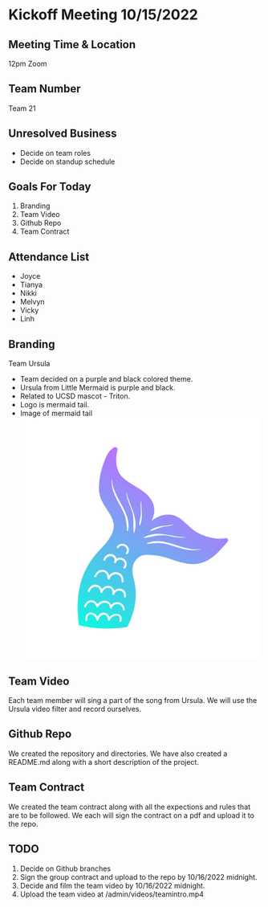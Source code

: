 # Kickoff Meeting 10/15/2022

## Meeting Time & Location

12pm Zoom

## Team Number

Team 21

## Unresolved Business

-   Decide on team roles
-   Decide on standup schedule

## Goals For Today

1. Branding
2. Team Video
3. Github Repo
4. Team Contract

## Attendance List

-   Joyce
-   Tianya
-   Nikki
-   Melvyn
-   Vicky
-   Linh

## Branding

Team Ursula

-   Team decided on a purple and black colored theme.
-   Ursula from Little Mermaid is purple and black.
-   Related to UCSD mascot - Triton.
-   Logo is mermaid tail.
-   Image of mermaid tail ![Ursula](/admin/branding/ursula.jpg)

## Team Video

Each team member will sing a part of the song from Ursula. We will use the Ursula video filter and record ourselves.

## Github Repo

We created the repository and directories. We have also created a README.md along with a short description of the project.

## Team Contract

We created the team contract along with all the expections and rules that are to be followed. We each will sign the contract on a pdf and upload it to the repo.

## TODO

1. Decide on Github branches
2. Sign the group contract and upload to the repo by 10/16/2022 midnight.
3. Decide and film the team video by 10/16/2022 midnight.
4. Upload the team video at /admin/videos/teamintro.mp4
